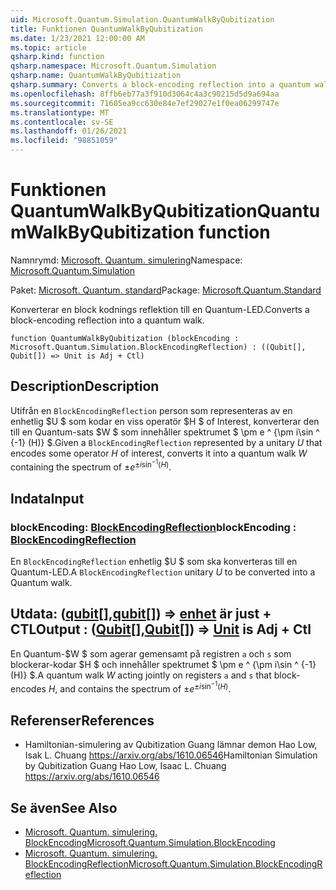 ```yaml
---
uid: Microsoft.Quantum.Simulation.QuantumWalkByQubitization
title: Funktionen QuantumWalkByQubitization
ms.date: 1/23/2021 12:00:00 AM
ms.topic: article
qsharp.kind: function
qsharp.namespace: Microsoft.Quantum.Simulation
qsharp.name: QuantumWalkByQubitization
qsharp.summary: Converts a block-encoding reflection into a quantum walk.
ms.openlocfilehash: 8ffb6eb77a3f910d3064c4a3c90215d5d9a694aa
ms.sourcegitcommit: 71605ea9cc630e84e7ef29027e1f0ea06299747e
ms.translationtype: MT
ms.contentlocale: sv-SE
ms.lasthandoff: 01/26/2021
ms.locfileid: "98851059"
---
```

# <a name="quantumwalkbyqubitization-function"></a><span data-ttu-id="7368e-102">Funktionen QuantumWalkByQubitization</span><span class="sxs-lookup"><span data-stu-id="7368e-102">QuantumWalkByQubitization function</span></span>

<span data-ttu-id="7368e-103">Namnrymd: [Microsoft. Quantum. simulering](xref:Microsoft.Quantum.Simulation)</span><span class="sxs-lookup"><span data-stu-id="7368e-103">Namespace: [Microsoft.Quantum.Simulation](xref:Microsoft.Quantum.Simulation)</span></span>

<span data-ttu-id="7368e-104">Paket: [Microsoft. Quantum. standard](https://nuget.org/packages/Microsoft.Quantum.Standard)</span><span class="sxs-lookup"><span data-stu-id="7368e-104">Package: [Microsoft.Quantum.Standard](https://nuget.org/packages/Microsoft.Quantum.Standard)</span></span>


<span data-ttu-id="7368e-105">Konverterar en block kodnings reflektion till en Quantum-LED.</span><span class="sxs-lookup"><span data-stu-id="7368e-105">Converts a block-encoding reflection into a quantum walk.</span></span>

```qsharp
function QuantumWalkByQubitization (blockEncoding : Microsoft.Quantum.Simulation.BlockEncodingReflection) : ((Qubit[], Qubit[]) => Unit is Adj + Ctl)
```


## <a name="description"></a><span data-ttu-id="7368e-106">Description</span><span class="sxs-lookup"><span data-stu-id="7368e-106">Description</span></span>

<span data-ttu-id="7368e-107">Utifrån en `BlockEncodingReflection` person som representeras av en enhetlig $U $ som kodar en viss operatör $H $ of Interest, konverterar den till en Quantum-sats $W $ som innehåller spektrumet $ \pm e ^ {\pm i\sin ^ {-1} (H)} $.</span><span class="sxs-lookup"><span data-stu-id="7368e-107">Given a `BlockEncodingReflection` represented by a unitary $U$ that encodes some operator $H$ of interest, converts it into a quantum walk $W$ containing the spectrum of $\pm e^{\pm i\sin^{-1}(H)}$.</span></span>

## <a name="input"></a><span data-ttu-id="7368e-108">Indata</span><span class="sxs-lookup"><span data-stu-id="7368e-108">Input</span></span>

### <a name="blockencoding--blockencodingreflection"></a><span data-ttu-id="7368e-109">blockEncoding: [BlockEncodingReflection](xref:Microsoft.Quantum.Simulation.BlockEncodingReflection)</span><span class="sxs-lookup"><span data-stu-id="7368e-109">blockEncoding : [BlockEncodingReflection](xref:Microsoft.Quantum.Simulation.BlockEncodingReflection)</span></span>

<span data-ttu-id="7368e-110">En `BlockEncodingReflection` enhetlig $U $ som ska konverteras till en Quantum-LED.</span><span class="sxs-lookup"><span data-stu-id="7368e-110">A `BlockEncodingReflection` unitary $U$ to be converted into a Quantum walk.</span></span>



## <a name="output--qubitqubit--unit--is-adj--ctl"></a><span data-ttu-id="7368e-111">Utdata: ([qubit](xref:microsoft.quantum.lang-ref.qubit)[],[qubit](xref:microsoft.quantum.lang-ref.qubit)[]) => [enhet](xref:microsoft.quantum.lang-ref.unit)  är just + CTL</span><span class="sxs-lookup"><span data-stu-id="7368e-111">Output : ([Qubit](xref:microsoft.quantum.lang-ref.qubit)[],[Qubit](xref:microsoft.quantum.lang-ref.qubit)[]) => [Unit](xref:microsoft.quantum.lang-ref.unit)  is Adj + Ctl</span></span>

<span data-ttu-id="7368e-112">En Quantum-$W $ som agerar gemensamt på registren `a` och `s` som blockerar-kodar $H $ och innehåller spektrumet $ \pm e ^ {\pm i\sin ^ {-1} (H)} $.</span><span class="sxs-lookup"><span data-stu-id="7368e-112">A quantum walk $W$ acting jointly on registers `a` and `s` that block- encodes $H$, and contains the spectrum of $\pm e^{\pm i\sin^{-1}(H)}$.</span></span>

## <a name="references"></a><span data-ttu-id="7368e-113">Referenser</span><span class="sxs-lookup"><span data-stu-id="7368e-113">References</span></span>

- <span data-ttu-id="7368e-114">Hamiltonian-simulering av Qubitization Guang lämnar demon Hao Low, Isak L. Chuang https://arxiv.org/abs/1610.06546</span><span class="sxs-lookup"><span data-stu-id="7368e-114">Hamiltonian Simulation by Qubitization Guang Hao Low, Isaac L. Chuang https://arxiv.org/abs/1610.06546</span></span>

## <a name="see-also"></a><span data-ttu-id="7368e-115">Se även</span><span class="sxs-lookup"><span data-stu-id="7368e-115">See Also</span></span>

- [<span data-ttu-id="7368e-116">Microsoft. Quantum. simulering. BlockEncoding</span><span class="sxs-lookup"><span data-stu-id="7368e-116">Microsoft.Quantum.Simulation.BlockEncoding</span></span>](xref:Microsoft.Quantum.Simulation.BlockEncoding)
- [<span data-ttu-id="7368e-117">Microsoft. Quantum. simulering. BlockEncodingReflection</span><span class="sxs-lookup"><span data-stu-id="7368e-117">Microsoft.Quantum.Simulation.BlockEncodingReflection</span></span>](xref:Microsoft.Quantum.Simulation.BlockEncodingReflection)